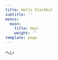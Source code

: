 ```yaml
---
title: Hello Stackbit
subtitle: ''
menus:
  main:
    title: Hey!
    weight: ''
template: page
---
```

へい
